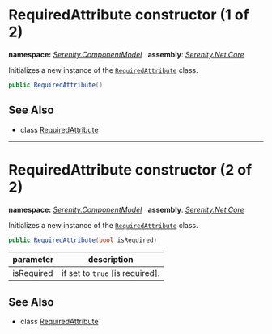 # RequiredAttribute constructor (1 of 2)
**namespace:** *[Serenity.ComponentModel](../../README.md#serenity.componentmodel-namespace)*   **assembly**: *[Serenity.Net.Core](../../README.md)*

Initializes a new instance of the [`RequiredAttribute`](../RequiredAttribute.md) class.

```csharp
public RequiredAttribute()
```

## See Also

* class [RequiredAttribute](../RequiredAttribute.md)

---

# RequiredAttribute constructor (2 of 2)
**namespace:** *[Serenity.ComponentModel](../../README.md#serenity.componentmodel-namespace)*   **assembly**: *[Serenity.Net.Core](../../README.md)*

Initializes a new instance of the [`RequiredAttribute`](../RequiredAttribute.md) class.

```csharp
public RequiredAttribute(bool isRequired)
```

| parameter | description |
| --- | --- |
| isRequired | if set to `true` [is required]. |

## See Also

* class [RequiredAttribute](../RequiredAttribute.md)